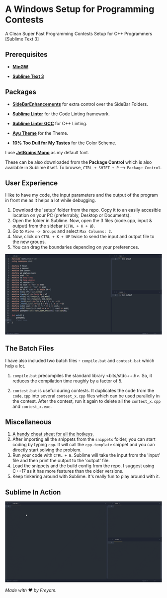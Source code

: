 # A Windows Setup for Programming Contests
A Clean Super Fast Programming Contests Setup for C++ Programmers [Sublime Text 3]


## Prerequisites
* [**MinGW**](https://sourceforge.net/projects/mingw/files/latest/download "Download Link")

* [**Sublime Text 3**](https://www.sublimetext.com/3 "Download Link")

## Packages

* [**SideBarEnhancements**](https://packagecontrol.io/packages/SideBarEnhancements "Download Link") for extra control over the SideBar Folders.

* [**Sublime Linter**](https://packagecontrol.io/packages/SublimeLinter "Download Link") for the Code Linting framework.

* [**Sublime Linter GCC**](https://packagecontrol.io/packages/SublimeLinter-gcc "Download Link") for C++ Linting.

* [**Ayu Theme**](https://packagecontrol.io/packages/ayu "Download Link") for the Theme.

* [**10% Too Dull for My Tastes**](https://packagecontrol.io/packages/10%25%20Too%20Dull%20for%20My%20Tastes%20Color%20Scheme "Download Link") for the Color Scheme.

I use [**JetBrains Mono**](https://www.jetbrains.com/lp/mono/ "Download Link") as my default font.

These can be also downloaded from the **Package Control** which is also available in Sublime itself. To browse, `CTRL + SHIFT + P` --> `Package Control`.

## User Experience
I like to have my code, the input parameters and the output of the program in front me as it helps a lot while debugging.

1. Download the 'setup' folder from the repo. Copy it to an easily accesible location on your PC (preferrably, Desktop or Documents).
2. Open the folder in Sublime. Now, open the 3 files (code.cpp, input & output) from the sidebar (`CTRL + K + B`).
3. Go to `View -> Groups` and select `Max Columns: 2`. 
4. Now, click on `CTRL + K + UP` twice to send the input and output file to the new groups.
5. You can drag the boundaries depending on your preferences.


![Screenshot](/src/ui.png?raw=true "My Setup")


## The Batch Files
I have also included two batch files - `compile.bat` and `contest.bat` which help a lot.

1. `compile.bat` precompiles the standard library <bits/stdc++.h>. So, it reduces the compilation time roughly by a factor of 5.

2. `contest.bat` is useful during contests. It duplicates the code from the `code.cpp` into several `contest_x.cpp` files which can be used parallelly in the contest. After the contest, run it again to delete all the `contest_x.cpp` and `contest_x.exe`.


## Miscellaneous
1. [A handy cheat sheat for all the hotkeys.](https://www.shortcutfoo.com/app/dojos/sublime-text-3-win/cheatsheet "Must Learn")
2. After importing all the snippets from the `snippets` folder, you can start coding by typing `cpp`. It will call the `cpp-template` snippet and you can directly start solving the problem.
3. Run your code with `CTRL + B`. Sublime will take the input from the 'input' file and then print the output to the 'output' file.
4. Load the snippets and the build config from the repo. I suggest using C++17 as it has more features than the older versions.
5. Keep tinkering around with Sublime. It's really fun to play around with it.


## Sublime In Action
![Sample Code](/src/ux.gif "Sample Code")


*Made with :heart: by Freyam.*
